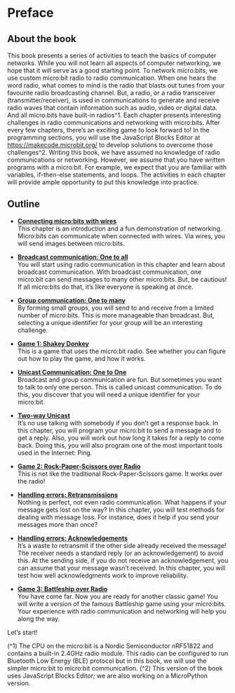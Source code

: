 Preface
=======

About the book
------------------------------------

This book presents a series of activities to teach the basics of computer networks. While you will not
learn all aspects of computer networking, we hope that it will serve as a good starting point.
To network micro:bits, we use custom micro:bit radio to radio communication. When one hears the
word radio, what comes to mind is the radio that blasts out tunes from your favourite radio broadcasting
channel. But, a radio, or a radio transceiver (transmitter/receiver), is used in communications to
generate and receive radio waves that contain information such as audio, video or digital data. And
all micro:bits have built-in radios^1.
Each chapter presents interesting challenges in radio communications and networking with micro:bits.
After every few chapters, there’s an exciting game to look forward to! In the programming sections,
you will use the JavaScript Blocks Editor at https://makecode.microbit.org/ to develop solutions to
overcome those challenges^2.
Writing this book, we have assumed no knowledge of radio communications or networking.
However, we assume that you have written programs with a micro:bit. For example, we expect that
you are familiar with variables, if-then-else statements, and loops. The activities in each chapter will
provide ample opportunity to put this knowledge into practice.

Outline 
-------

-   [**Connecting micro:bits with wires**]()  
    This chapter is an introduction and a fun demonstration of networking. Micro:bits can communicate
    when connected with wires. Via wires, you will send images between micro:bits.

-   [**Broadcast communication: One to all**]()  
    You will start using radio communication in this chapter and learn about broadcast communication.
    With broadcast communication, one micro:bit can send messages to many other micro:bits. But, be
    cautious! If all micro:bits do that, it’s like everyone is speaking at once.

-   [**Group communication: One to many**]()   
    By forming small groups, you will send to and receive from a limited number of micro:bits. This is more
    manageable than broadcast. But, selecting a unique identifier for your group will be an interesting
     challenge.

-   [**Game 1: Shakey Donkey**]()   
    This is a game that uses the micro:bit radio. See whether you can figure out how to play the game,
    and how it works.

-   [**Unicast Communication: One to One**]()   
    Broadcast and group communication are fun. But sometimes you want to talk to only one person.
    This is called unicast communication. To do this, you discover that you will need a unique identifier
    for your micro:bit.

-   [**Two-way Unicast**]()   
    It’s no use talking with somebody if you don’t get a response back. In this chapter, you will program
    your micro:bit to send a message and to get a reply. Also, you will work out how long it takes for a
    reply to come back. Doing this, you will also program one of the most important tools used in the
    Internet: Ping.

-   [**Game 2: Rock-Paper-Scissors over Radio**]()     
    This is not like the traditional Rock-Paper-Scissors game. It
    works over the radio!

-   [**Handling errors: Retransmissions**]()   
     Nothing is perfect, not even radio communication. What happens if
    your message gets lost on the way? In this chapter, you will test
    methods for dealing with message loss. For instance, does it help if
    you send your messages more than once?

-   [**Handling errors: Acknowledgements**]()   
    It’s a waste to retransmit if the other side already received the message! The receiver needs a
    standard reply (or an acknowledgement) to avoid this. At the sending side, if you do not receive an
    acknowledgement, you can assume that your message wasn’t received. In this chapter, you will test
    how well acknowledgments work to improve reliability.

-   [**Game 3: Battleship over Radio**]()     
    You have come far. Now you are ready for another classic game!
    You will write a version of the famous Battleship game using
    your micro:bits. Your experience with radio communication and
    networking will help you along the way.

Let’s start!

(^1) The CPU on the micro:bit is a Nordic Semiconductor nRF51822 and contains a built-in 2.4GHz radio module. This radio can be configured to run Bluetooth Low Energy
(BLE) protocol but in this book, we will use the simpler micro:bit to micro:bit communication.
(^2) This version of the book uses JavaScript Blocks Editor; we are also working on a MicroPython version.
